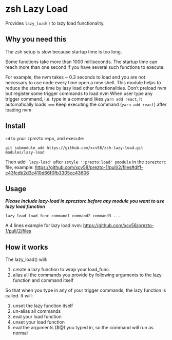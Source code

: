 # zsh Lazy Load

Provides `lazy_load()` to lazy load functionality.

## Why you need this

The zsh setup is slow because startup time is too long.

Some functions take more than 1000 milliseconds. The startup time can reach more than one second if you have several such functions to execute.

For example, the nvm takes ~ 0.3 seconds to load and you are not necessary to use node every time open a new shell. This module helps to reduce the startup time by lazy load other functionalities.
Don’t preload nvm but register some trigger commands to load nvm
When user type any trigger command, i.e. type in a command likes `yarn add react`, it automatically loads `nvm`
Keep executing the command (`yarn add react`) after loading nvm

## Install
`cd` to your zprezto repo, and execute:

```
git submodule add https://github.com/xcv58/zsh-lazy-load.git modules/lazy-load
```

Then add `'lazy-load'` after `zstyle ':prezto:load' pmodule` in the `zpreztorc` file, example: https://github.com/xcv58/prezto-1/pull/2/files#diff-c43fcdb2d3c410d66f0fb3305cc43606

## Usage

***Please include lazy-load in zpreztorc before any module you want to use lazy load function***

```shell
lazy_load load_func command1 command2 command3 ...
```

A 4 lines example for lazy load nvm: https://github.com/xcv58/prezto-1/pull/2/files


## How it works

The lazy_load() will:

1. create a lazy function to wrap your load_func.
2. alias all the commands you provide by following arguments to the lazy function and command itself

So that when you type in any of your trigger commands, the lazy function is called. It will:

1. unset the lazy function itself
2. un-alias all commands
3. eval your load function
4. unset your load function
5. eval the arguments ($@) you typed in, so the command will run as normal
